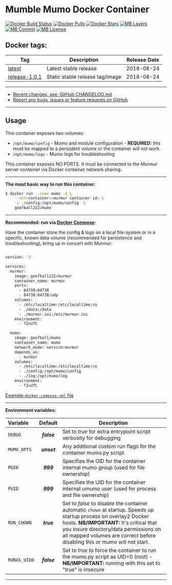 # Mumble Mumo Docker Container

[![Docker Build Status](https://img.shields.io/docker/build/goofball222/mumo.svg)](https://hub.docker.com/r/goofball222/mumo/) [![Docker Pulls](https://img.shields.io/docker/pulls/goofball222/mumo.svg)](https://hub.docker.com/r/goofball222/mumo/) [![Docker Stars](https://img.shields.io/docker/stars/goofball222/mumo.svg)](https://hub.docker.com/r/goofball222/mumo/) [![MB Layers](https://images.microbadger.com/badges/image/goofball222/mumo.svg)](https://microbadger.com/images/goofball222/mumo) [![MB Commit](https://images.microbadger.com/badges/commit/goofball222/mumo.svg)](https://microbadger.com/images/goofball222/mumo) [![MB License](https://images.microbadger.com/badges/license/goofball222/mumo.svg)](https://microbadger.com/images/goofball222/mumo)

## Docker tags:
| Tag | Description | Release Date |
| --- | --- | :---: |
| [latest](https://github.com/goofball222/mumo/blob/master/stable/Dockerfile) | Latest stable release | 2018-08-24 |
| [release-1.0.1](https://github.com/goofball222/mumo/releases/tag/1.0.1) | Static stable release tag/image | 2018-08-24 |

---

* [Recent changes, see: GitHub CHANGELOG.md](https://github.com/goofball222/mumo/blob/master/CHANGELOG.md)
* [Report any bugs, issues or feature requests on GitHub](https://github.com/goofball222/mumo/issues)

---

## Usage

This container exposes two volumes:
* `/opt/mumo/config` - Mumo and module configuration - **REQUIRED:** this must be mapped to a persistent volume or the container will not work.
* `/opt/mumo/logs` - Mumo logs for troubleshooting


This container exposes NO PORTS. It must be connected to the Murmur server container via Docker container network sharing.

---

**The most basic way to run this container:**

```bash
$ docker run --name mumo -d \
    --net=container:<murmur container id> \
    -v ./config:/opt/mumo/config  \
    goofball222/mumo
```  
---

**Recommended: run via [Docker Compose](https://docs.docker.com/compose/):**

Have the container store the config & logs on a local file-system or in a specific, known data volume (recommended for persistence and troubleshooting), bring up in concert with Murmur:

```bash

version: '3'

services:
  murmur:
    image: goofball222/murmur
    container_name: murmur
    ports:
      - 64738:64738
      - 64738:64738/udp
    volumes:
      - /etc/localtime:/etc/localtime:ro
      - ./data:/data
      - ./murmur.ini:/etc/murmur.ini
    environment:
      - TZ=UTC

  mumo:
    image: goofball/mumo
    container_name: mumo
    network_mode: service:murmur
    depends_on:
      - murmur
    volumes:
      - /etc/localtime:/etc/localtime:ro
      - ./config:/opt/mumo/config
      - ./log:/opt/mumo/log
    environment:
      - TZ=UTC

```

[Example `docker-compose.yml` file](https://raw.githubusercontent.com/goofball222/mumo/master/examples/docker-compose.yml)

---

**Environment variables:**

| Variable | Default | Description |
| :--- | :---: | --- |
| `DEBUG` | ***false*** | Set to *true* for extra entrypoint script verbosity for debugging |
| `MUMO_OPTS` | ***unset*** | Any additional custom run flags for the container mumo.py script |
| `PGID` | ***999*** | Specifies the GID for the container internal mumo group (used for file ownership) |
| `PUID` | ***999*** | Specifies the UID for the container internal umumo user (used for process and file ownership) |
| `RUN_CHOWN` | ***true*** | Set to *false* to disable the container automatic `chown` at startup. Speeds up startup process on overlay2 Docker hosts. **NB/IMPORTANT:** It's critical that you insure directory/data permissions on all mapped volumes are correct before disabling this or mumo will not start. |
| `RUNAS_UID0` | ***false*** | Set to *true* to force the container to run the mumo.py script as UID=0 (root) - **NB/IMPORTANT:** running with this set to "true" is insecure |

---

[//]: # (Licensed under the Apache 2.0 license)
[//]: # (Copyright 2018 The Goofball - goofball222@gmail.com)
